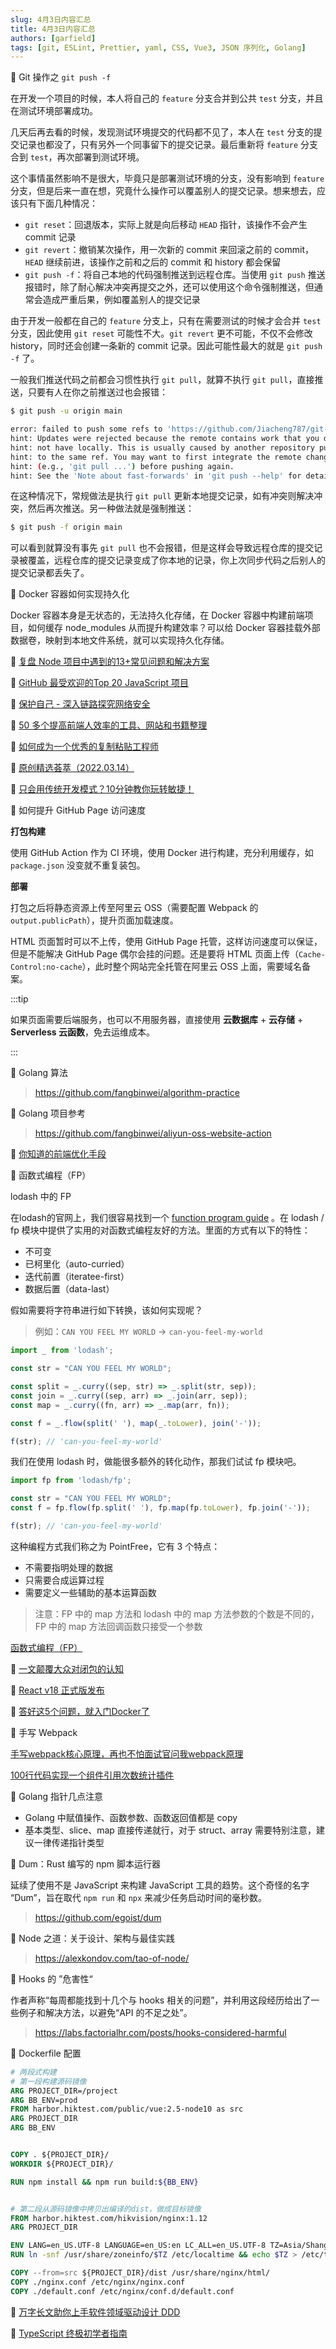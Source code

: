 ```yaml
---
slug: 4月3日内容汇总
title: 4月3日内容汇总
authors: [garfield]
tags: [git, ESLint, Prettier, yaml, CSS, Vue3, JSON 序列化, Golang]
---
```


📒 Git 操作之 `git push -f`

在开发一个项目的时候，本人将自己的 `feature` 分支合并到公共 `test` 分支，并且在测试环境部署成功。

几天后再去看的时候，发现测试环境提交的代码都不见了，本人在 `test` 分支的提交记录也都没了，只有另外一个同事留下的提交记录。最后重新将 `feature` 分支合到 `test`，再次部署到测试环境。

这个事情虽然影响不是很大，毕竟只是部署测试环境的分支，没有影响到 `feature` 分支，但是后来一直在想，究竟什么操作可以覆盖别人的提交记录。想来想去，应该只有下面几种情况：

- `git reset`：回退版本，实际上就是向后移动 `HEAD` 指针，该操作不会产生 commit 记录
- `git revert`：撤销某次操作，用一次新的 commit 来回滚之前的 commit，`HEAD` 继续前进，该操作之前和之后的 commit 和 history 都会保留
- `git push -f`：将自己本地的代码强制推送到远程仓库。当使用 `git push` 推送报错时，除了耐心解决冲突再提交之外，还可以使用这个命令强制推送，但通常会造成严重后果，例如覆盖别人的提交记录

由于开发一般都在自己的 `feature` 分支上，只有在需要测试的时候才会合并 `test` 分支，因此使用 `git reset` 可能性不大。`git revert` 更不可能，不仅不会修改 history，同时还会创建一条新的 commit 记录。因此可能性最大的就是 `git push -f` 了。

一般我们推送代码之前都会习惯性执行 `git pull`，就算不执行 `git pull`，直接推送，只要有人在你之前推送过也会报错：

```bash
$ git push -u origin main

error: failed to push some refs to 'https://github.com/Jiacheng787/git-operate-demo.git'
hint: Updates were rejected because the remote contains work that you do
hint: not have locally. This is usually caused by another repository pushing
hint: to the same ref. You may want to first integrate the remote changes
hint: (e.g., 'git pull ...') before pushing again.
hint: See the 'Note about fast-forwards' in 'git push --help' for details.
```

在这种情况下，常规做法是执行 `git pull` 更新本地提交记录，如有冲突则解决冲突，然后再次推送。另一种做法就是强制推送：

```bash
$ git push -f origin main
```

可以看到就算没有事先 `git pull` 也不会报错，但是这样会导致远程仓库的提交记录被覆盖，远程仓库的提交记录变成了你本地的记录，你上次同步代码之后别人的提交记录都丢失了。

📒 Docker 容器如何实现持久化

Docker 容器本身是无状态的，无法持久化存储，在 Docker 容器中构建前端项目，如何缓存 node_modules 从而提升构建效率？可以给 Docker 容器挂载外部数据卷，映射到本地文件系统，就可以实现持久化存储。

📒 [复盘 Node 项目中遇到的13+常见问题和解决方案](https://mp.weixin.qq.com/s/YeOTUw7CiR-rREexcPDHqA)

📒 [GitHub 最受欢迎的Top 20 JavaScript 项目](https://mp.weixin.qq.com/s/exmChOjKQ1l76LXkuMfzog)

📒 [保护自己 - 深入链路探究网络安全](https://juejin.cn/post/7081583211427397669)

📒 [50 多个提高前端人效率的工具、网站和书籍整理](https://juejin.cn/post/7079447275755274254)

📒 [如何成为一个优秀的复制粘贴工程师](https://juejin.cn/post/7080032725477883917)

📒 [原创精选荟萃（2022.03.14）](https://mp.weixin.qq.com/s/14geIwh6BkvaifOIAvz7hw)

📒 [只会用传统开发模式？10分钟教你玩转敏捷！](https://mp.weixin.qq.com/s/g9F05SRnQBTzzfx_2CKqhg)

📒 如何提升 GitHub Page 访问速度

**打包构建**

使用 GitHub Action 作为 CI 环境，使用 Docker 进行构建，充分利用缓存，如 `package.json` 没变就不重复装包。

**部署**

打包之后将静态资源上传至阿里云 OSS（需要配置 Webpack 的 `output.publicPath`），提升页面加载速度。

HTML 页面暂时可以不上传，使用 GitHub Page 托管，这样访问速度可以保证，但是不能解决 GitHub Page 偶尔会挂的问题。还是要将 HTML 页面上传（`Cache-Control:no-cache`），此时整个网站完全托管在阿里云 OSS 上面，需要域名备案。

:::tip

如果页面需要后端服务，也可以不用服务器，直接使用 **云数据库** + **云存储** + **Serverless 云函数**，免去运维成本。

:::

📒 Golang 算法

> https://github.com/fangbinwei/algorithm-practice

📒 Golang 项目参考

> https://github.com/fangbinwei/aliyun-oss-website-action

📒 [你知道的前端优化手段](https://juejin.cn/post/6966857691381645325)

📒 函数式编程（FP）

lodash 中的 FP

在lodash的官网上，我们很容易找到一个 [function program guide](https://github.com/lodash/lodash/wiki/FP-Guide) 。在 lodash / fp 模块中提供了实用的对函数式编程友好的方法。里面的方式有以下的特性：

- 不可变
- 已柯里化（auto-curried）
- 迭代前置（iteratee-first）
- 数据后置（data-last）

假如需要将字符串进行如下转换，该如何实现呢？

> 例如：`CAN YOU FEEL MY WORLD` -> `can-you-feel-my-world`

```js
import _ from 'lodash';

const str = "CAN YOU FEEL MY WORLD";

const split = _.curry((sep, str) => _.split(str, sep));
const join = _.curry((sep, arr) => _.join(arr, sep));
const map = _.curry((fn, arr) => _.map(arr, fn));

const f = _.flow(split(' '), map(_.toLower), join('-'));

f(str); // 'can-you-feel-my-world'
```

我们在使用 lodash 时，做能很多额外的转化动作，那我们试试 fp 模块吧。

```js
import fp from 'lodash/fp';

const str = "CAN YOU FEEL MY WORLD";
const f = fp.flow(fp.split(' '), fp.map(fp.toLower), fp.join('-'));

f(str); // 'can-you-feel-my-world'
```

这种编程方式我们称之为 PointFree，它有 3 个特点：

- 不需要指明处理的数据
- 只需要合成运算过程
- 需要定义一些辅助的基本运算函数

> 注意：FP 中的 map 方法和 lodash 中的 map 方法参数的个数是不同的，FP 中的 map 方法回调函数只接受一个参数

[函数式编程（FP）](https://juejin.cn/post/7065093131233919006)

📒 [一文颠覆大众对闭包的认知](https://juejin.cn/post/7079995358624874509)

📒 [React v18 正式版发布](https://github.com/facebook/react/releases/tag/v18.0.0)

📒 [答好这5个问题，就入门Docker了](https://mp.weixin.qq.com/s/P74IVf1lOoT4n5UJNm2Bfg)

📒 手写 Webpack

[手写webpack核心原理，再也不怕面试官问我webpack原理](https://juejin.cn/post/6854573217336541192)

[100行代码实现一个组件引用次数统计插件](https://juejin.cn/post/7077484559893266439)

📒 Golang 指针几点注意

- Golang 中赋值操作、函数参数、函数返回值都是 copy
- 基本类型、slice、map 直接传递就行，对于 struct、array 需要特别注意，建议一律传递指针类型

📒 Dum：Rust 编写的 npm 脚本运行器

延续了使用不是 JavaScript 来构建 JavaScript 工具的趋势。这个奇怪的名字 “Dum”，旨在取代 `npm run` 和 `npx` 来减少任务启动时间的毫秒数。

> https://github.com/egoist/dum

📒 Node 之道：关于设计、架构与最佳实践

> https://alexkondov.com/tao-of-node/

📒 Hooks 的 ”危害性“

作者声称“每周都能找到十几个与 hooks 相关的问题”，并利用这段经历给出了一些例子和解决方法，以避免“API 的不足之处”。

> https://labs.factorialhr.com/posts/hooks-considered-harmful

📒 Dockerfile 配置

```dockerfile
# 两段式构建
# 第一段构建源码镜像
ARG PROJECT_DIR=/project
ARG BB_ENV=prod
FROM harbor.hiktest.com/public/vue:2.5-node10 as src
ARG PROJECT_DIR
ARG BB_ENV


COPY . ${PROJECT_DIR}/
WORKDIR ${PROJECT_DIR}/

RUN npm install && npm run build:${BB_ENV}


# 第二段从源码镜像中拷贝出编译的dist，做成目标镜像
FROM harbor.hiktest.com/hikvision/nginx:1.12
ARG PROJECT_DIR

ENV LANG=en_US.UTF-8 LANGUAGE=en_US:en LC_ALL=en_US.UTF-8 TZ=Asia/Shanghai
RUN ln -snf /usr/share/zoneinfo/$TZ /etc/localtime && echo $TZ > /etc/timezone

COPY --from=src ${PROJECT_DIR}/dist /usr/share/nginx/html/
COPY ./nginx.conf /etc/nginx/nginx.conf
COPY ./default.conf /etc/nginx/conf.d/default.conf
```

📒 [万字长文助你上手软件领域驱动设计 DDD](https://mp.weixin.qq.com/s/BIYp9DNd_9sw5O2daiHmlA)

📒 [TypeScript 终极初学者指南](https://mp.weixin.qq.com/s/6DAyXFHIMW95FS0f3GyHpA)
